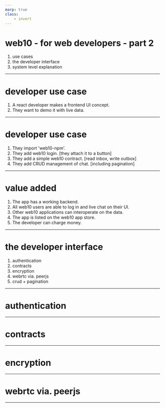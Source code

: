 ```yaml
---
marp: true
class: 
    - invert
---
```


# web10 - for web developers - part 2

1. use cases
2. the developer interface
3. system level explanation

---


# developer use case

1. A react developer makes a frontend UI concept.
2. They want to demo it with live data. 

---

# developer use case

1. They import 'web10-npm'.
2. They add web10 login. [they attach it to a button]
3. They add a simple web10 contract. [read inbox, write outbox]
4. They add CRUD management of chat. [including pagination]

---

# value added

1. The app has a working backend.
2. All web10 users are able to log in and live chat on their UI.
3. Other web10 applications can interoperate on the data.
4. The app is listed on the web10 app store.
5. The developer can charge money.

---

# the developer interface

1. authentication
2. contracts
3. encryption
4. webrtc via. peerjs
5. crud + pagination

---

# authentication

--- 

# contracts

---

# encryption

---

# webrtc via. peerjs

--- 
